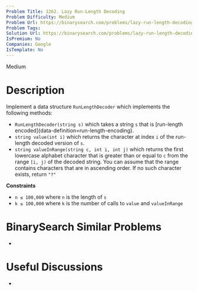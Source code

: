 ```yaml
---
Problem Title: 1262. Lazy Run-Length Decoding
Problem Difficulty: Medium
Problem Url: https://binarysearch.com/problems/lazy-run-length-decoding/
Problem Tags: 
Solution Url: https://binarysearch.com/problems/lazy-run-length-decoding/solutions/
IsPremium: No
Companies: Google
IsTemplate: No
---
```


<span style="color: ;">Medium</span>

# Description

Implement a data structure `RunLengthDecoder` which implements the following methods:

- `RunLengthDecoder(string s)` which takes a string `s` that is [run-length encoded]{data-definition=run-length-encoding}.
- `string value(int i)` which returns the character at index `i` of the run-length decoded version of `s`.
- `string valueInRange(string c, int i, int j)` which returns the first lowercase alphabet character that is greater than or equal to `c` from the range `[i, j)` of the decoded string. You can assume that the range contains characters that are in ascending order. If no such character exists, return `"?"`

**Constraints**
- `n ≤ 100,000` where `n` is the length of `s`
- `k ≤ 100,000` where `k` is the number of calls to `value` and `valueInRange`

# BinarySearch Similar Problems

- []()

# Useful Discussions

- []()
